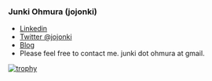 ### Junki Ohmura (jojonki)

<!--
**jojonki/jojonki** is a ✨ _special_ ✨ repository because its `README.md` (this file) appears on your GitHub profile.

Here are some ideas to get you started:

- 🔭 I’m currently working on ...
- 🌱 I’m currently learning ...
- 👯 I’m looking to collaborate on ...
- 🤔 I’m looking for help with ...
- 💬 Ask me about ...
- 📫 How to reach me: ...
- 😄 Pronouns: ...
- ⚡ Fun fact: ...
-->

- [Linkedin](https://www.linkedin.com/in/junki/)
- [Twitter @jojonki](twitter.com/jojonki)
- [Blog](https://www.jonki.net/)
- Please feel free to contact me.  junki dot ohmura at gmail.

[![trophy](https://github-profile-trophy.vercel.app/?username=jojonki)](https://github.com/ryo-ma/github-profile-trophy)
